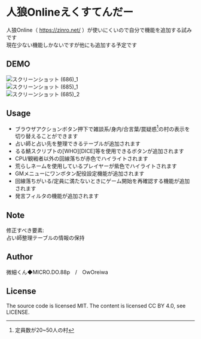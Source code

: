 人狼Onlineえくすてんだー
====
人狼Online（ https://zinro.net/ ）が使いにくいので自分で機能を追加する試みです  
現在少ない機能しかないですが他にも追加する予定です

DEMO
----
![スクリーンショット (686)_1](https://user-images.githubusercontent.com/99535741/153853607-47888d42-b343-4e4f-9dec-f9ddd0031038.png)  
![スクリーンショット (685)_1](https://user-images.githubusercontent.com/99535741/153853602-a8f61974-b03f-415d-aa31-47d074fa450d.png)  
![スクリーンショット (685)_2](https://user-images.githubusercontent.com/99535741/153853604-527cd4cf-07cc-4950-9616-ed8b64266856.png)

Usage
----
* ブラウザアクションボタン押下で雑談系/身内/合言葉/罠疑惑[^1]の村の表示を切り替えることができます
* 占い師と占い先を整理できるテーブルが追加されます
* るる鯖スクリプトの[WHO][DICE]等を使用できるボタンが追加されます
* CPU/観戦者以外の回線落ちが赤色でハイライトされます
* 荒らしネームを使用しているプレイヤーが紫色でハイライトされます
* GMメニューにワンボタン配役設定機能が追加されます
* 回線落ちがいる/定員に満たないときにゲーム開始を再確認する機能が追加されます
* 発言フィルタの機能が追加されます

Note
----
修正すべき要素:  
占い師整理テーブルの情報の保持

Author
----
微細くん◆MICRO.DO.88p　/　OwOreiwa

License
----
The source code is licensed MIT. The content is licensed CC BY 4.0, see LICENSE.

[^1]:定員数が20~50人の村
